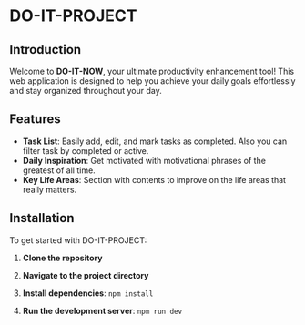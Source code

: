# DO-IT-PROJECT

## Introduction
Welcome to **DO-IT-NOW**, your ultimate productivity enhancement tool! This web application is designed to help you achieve  your daily goals effortlessly and stay organized throughout your day.


## Features
- **Task List**: Easily add, edit, and mark tasks as completed. Also you can filter task by completed or active.
- **Daily Inspiration**: Get motivated with motivational phrases of the greatest of all time.
- **Key Life Areas**: Section with contents to improve on the life areas that really matters.

## Installation
To get started with DO-IT-PROJECT:

1. **Clone the repository**

2. **Navigate to the project directory**

3. **Install dependencies**:
```npm install```

4. **Run the development server**:
```npm run dev```

